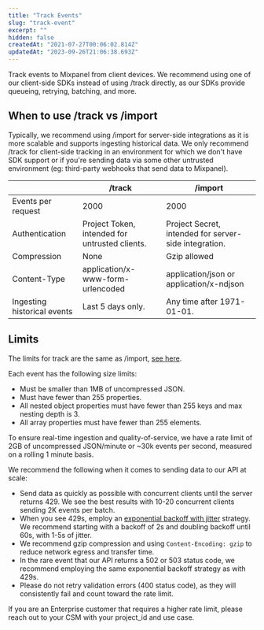 ```yaml
---
title: "Track Events"
slug: "track-event"
excerpt: ""
hidden: false
createdAt: "2021-07-27T00:06:02.814Z"
updatedAt: "2023-09-26T21:06:38.693Z"
---
```


Track events to Mixpanel from client devices. We recommend using one of our client-side SDKs instead of using /track directly, as our SDKs provide queueing, retrying, batching, and more.

## When to use /track vs /import

Typically, we recommend using /import for server-side integrations as it is more scalable and supports ingesting historical data. We only recommend /track for client-side tracking in an environment for which we don't have SDK support or if you're sending data via some other untrusted environment (eg: third-party webhooks that send data to Mixpanel).

|                             | /track                                         | /import                                               |
| --------------------------- | ---------------------------------------------- | ----------------------------------------------------- |
| Events per request          | 2000                                           | 2000                                                  |
| Authentication              | Project Token, intended for untrusted clients. | Project Secret, intended for server-side integration. |
| Compression                 | None                                           | Gzip allowed                                          |
| Content-Type                | application/x-www-form-urlencoded              | application/json or application/x-ndjson              |
| Ingesting historical events | Last 5 days only.                              | Any time after 1971-01-01.                            |

## Limits

The limits for track are the same as /import, [see here](https://developer.mixpanel.com/reference/import-events#rate-limits).

Each event has the following size limits:

- Must be smaller than 1MB of uncompressed JSON.
- Must have fewer than 255 properties.
- All nested object properties must have fewer than 255 keys and max nesting depth is 3.
- All array properties must have fewer than 255 elements.

To ensure real-time ingestion and quality-of-service, we have a rate limit of 2GB of uncompressed JSON/minute or ~30k events per second, measured on a rolling 1 minute basis.

We recommend the following when it comes to sending data to our API at scale:

- Send data as quickly as possible with concurrent clients until the server returns 429. We see the best results with 10-20 concurrent clients sending 2K events per batch.
- When you see 429s, employ an [exponential backoff with jitter](https://docs.aws.amazon.com/general/latest/gr/api-retries.html) strategy. We recommend starting with a backoff of 2s and doubling backoff until 60s, with 1-5s of jitter.
- We recommend gzip compression and using `Content-Encoding: gzip` to reduce network egress and transfer time.
- In the rare event that our API returns a 502 or 503 status code, we recommend employing the same exponential backoff strategy as with 429s.
- Please do not retry validation errors (400 status code), as they will consistently fail and count toward the rate limit.

If you are an Enterprise customer that requires a higher rate limit, please reach out to your CSM with your project_id and use case.
